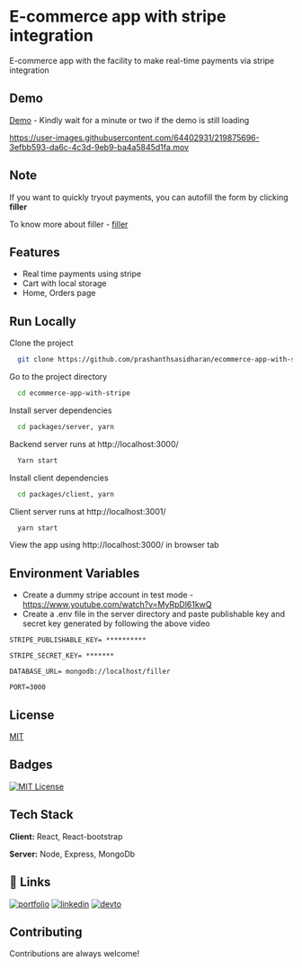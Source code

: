 
# E-commerce app with stripe integration

E-commerce app with the facility to make real-time payments via stripe integration



## Demo

[Demo](https://ecommerce-stripe-app.onrender.com/) - Kindly wait for a minute or two if the demo is still loading



https://user-images.githubusercontent.com/64402931/219875696-3efbb593-da6c-4c3d-9eb9-ba4a5845d1fa.mov



## Note


If you want to quickly tryout payments, you can autofill the form by clicking **filler**

To know more about filler - [filler](https://github.com/prashanthsasidharan/form-filler)


## Features
- Real time payments using stripe
- Cart with local storage
- Home, Orders page


## Run Locally

Clone the project

```bash
  git clone https://github.com/prashanthsasidharan/ecommerce-app-with-stripe.git
```

Go to the project directory

```bash
  cd ecommerce-app-with-stripe
```

Install server dependencies

```bash
  cd packages/server, yarn
```

Backend server runs at http://localhost:3000/

```bash
  Yarn start
```

Install client dependencies

```bash
  cd packages/client, yarn
```

Client server runs at http://localhost:3001/

```bash
  yarn start
```

View the app using http://localhost:3000/ in browser tab


## Environment Variables

- Create a dummy stripe account in test mode - https://www.youtube.com/watch?v=MyRpDl61kwQ
- Create a .env file in the server directory and paste publishable key and secret key generated by following the above video

`STRIPE_PUBLISHABLE_KEY= **********`

`STRIPE_SECRET_KEY= *******`

`DATABASE_URL= mongodb://localhost/filler`

`PORT=3000`


## License

[MIT](https://choosealicense.com/licenses/mit/)

## Badges

[![MIT License](https://img.shields.io/badge/License-MIT-green.svg)](https://choosealicense.com/licenses/mit/)


## Tech Stack

**Client:** React, React-bootstrap

**Server:** Node, Express, MongoDb


## 🔗 Links
[![portfolio](https://img.shields.io/badge/my_portfolio-000?style=for-the-badge&logo=ko-fi&logoColor=white)](https://prashtalks.netlify.app/)
[![linkedin](https://img.shields.io/badge/linkedin-0A66C2?style=for-the-badge&logo=linkedin&logoColor=white)](https://www.linkedin.com/in/prashanth-sasidharan-7a32301a8/)
[![devto](https://img.shields.io/badge/dev.to-0A0A0A?style=for-the-badge&logo=devdotto&logoColor=white)](https://dev.to/prashan81992916)

## Contributing

Contributions are always welcome!


